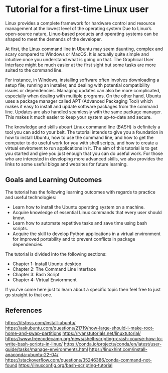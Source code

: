 # Tutorial for a first-time Linux user

Linux provides a complete framework for hardware control and resource management at the lowest level of the operating system Due to Linux’s open-source nature, Linux-based products and operating systems can be shaped to meet the demands of the developer.

At first, the Linux command line in Ubuntu may seem daunting, complex and scary compared to Windows or MacOS. It is actually quite simple and intuitive once you understand what is going on that. The Graphical User Interface might be much easier at the first sight but some tasks are more suited to the command line.

For instance, in Windows, installing software often involves downloading a setup file, running an installer, and dealing with potential compatibility issues or dependencies. Managing updates can also be more complicated, especially when dealing with multiple programs. On the other hand, Ubuntu uses a package manager called APT (Advanced Packaging Tool) which makes it easy to install and update software packages from the command line. Updates are also handled seamlessly with the same package manager. This makes it much easier to keep your system up-to-date and secure.

The knowledge and skills abourt Linux command line (BASH) is definitely a tool you can add to your belt. The tutorial intends to give you a foundation in how to install Ubuntu, how to use the command line, and how to get the computer to do useful work for you with shell scripts, and how to create a virtual enviroment to run applications in it. The aim of this tutorial is to get you started and give you just enough that you can do useful work. For those who are interested in developing more advanced skills, we also provides the links to some useful blogs and websites for future learning. 

## Goals and Learning Outcomes
The tutorial has the following learning outcomes with regards to practice and useful technologies: 
- Learn how to install the Ubuntu operating system on a machine.
- Acquire knowledge of essential Linux commands that every user should know.
- Learn how to automate repetitive tasks and save time using bash scripts.
- Acquire the skill to develop Python applications in a virtual environment for improved portability and to prevent conflicts in package dependencies.



The tutorial is divided into the following sections:

- Chapter 1: Install Ubuntu desktop
- Chapter 2: The Command Line Interface
- Chapter 3: Bash Script
- Chapter 4: Virtual Enviornment

If you've come here just to learn about a specific topic then feel free to just go straight to that one.



## References

https://itsfoss.com/install-ubuntu/
https://askubuntu.com/questions/21719/how-large-should-i-make-root-home-and-swap-partitions
https://ryanstutorials.net/linuxtutorial/
https://www.freecodecamp.org/news/shell-scripting-crash-course-how-to-write-bash-scripts-in-linux/
https://conda.io/projects/conda/en/latest/user-guide/tasks/manage-environments.html
https://linuxhint.com/install-anaconda-ubuntu-22-04/
https://stackoverflow.com/questions/35246386/conda-command-not-found
https://linuxconfig.org/bash-scripting-tutorial

